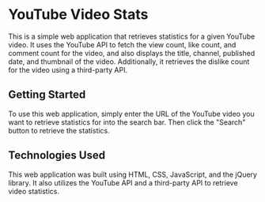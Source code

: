 # YouTube Video Stats

This is a simple web application that retrieves statistics for a given YouTube video. It uses the YouTube API to fetch the view count, like count, and comment count for the video, and also displays the title, channel, published date, and thumbnail of the video. Additionally, it retrieves the dislike count for the video using a third-party API.

## Getting Started

To use this web application, simply enter the URL of the YouTube video you want to retrieve statistics for into the search bar. Then click the "Search" button to retrieve the statistics.

## Technologies Used

This web application was built using HTML, CSS, JavaScript, and the jQuery library. It also utilizes the YouTube API and a third-party API to retrieve video statistics.
